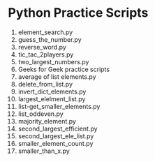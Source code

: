 # Python Practice Scripts

1. element_search.py
2. guess_the_number.py
3. reverse_word.py
4. tic_tac_2players.py
5. two_largest_numbers.py
6. Geeks for Geek practice scripts
  1. average of list elements.py
  2. delete_from_list.py
  3. invert_dict_elements.py
  4. largest_elelment_list.py
  5. list-get_smaller_elements.py
  6. list_oddeven.py
  7. majority_element.py
  8. second_largest_efficient.py
  9. second_largest_ele_list.py
  10. smaller_element_count.py
  11. smaller_than_x.py
